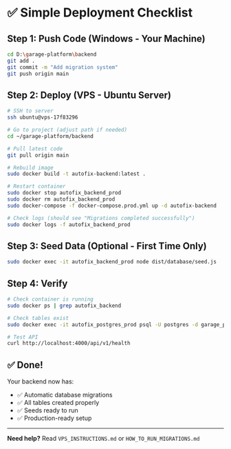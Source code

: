 # ✅ Simple Deployment Checklist

## Step 1: Push Code (Windows - Your Machine)
```bash
cd D:\garage-platform\backend
git add .
git commit -m "Add migration system"
git push origin main
```

## Step 2: Deploy (VPS - Ubuntu Server)
```bash
# SSH to server
ssh ubuntu@vps-17f83296

# Go to project (adjust path if needed)
cd ~/garage-platform/backend

# Pull latest code
git pull origin main

# Rebuild image
sudo docker build -t autofix-backend:latest .

# Restart container
sudo docker stop autofix_backend_prod
sudo docker rm autofix_backend_prod
sudo docker-compose -f docker-compose.prod.yml up -d autofix-backend

# Check logs (should see "Migrations completed successfully")
sudo docker logs -f autofix_backend_prod
```

## Step 3: Seed Data (Optional - First Time Only)
```bash
sudo docker exec -it autofix_backend_prod node dist/database/seed.js
```

## Step 4: Verify
```bash
# Check container is running
sudo docker ps | grep autofix_backend

# Check tables exist
sudo docker exec -it autofix_postgres_prod psql -U postgres -d garage_platform -c "\dt"

# Test API
curl http://localhost:4000/api/v1/health
```

## ✅ Done!

Your backend now has:
- ✅ Automatic database migrations
- ✅ All tables created properly
- ✅ Seeds ready to run
- ✅ Production-ready setup

---

**Need help?** Read `VPS_INSTRUCTIONS.md` or `HOW_TO_RUN_MIGRATIONS.md`
